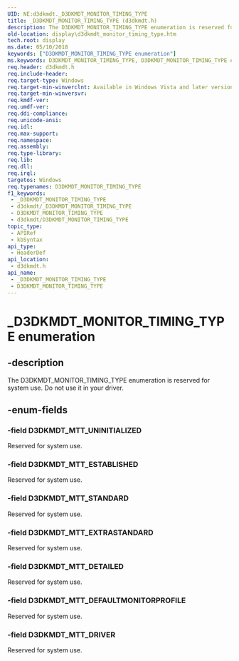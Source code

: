 ```yaml
---
UID: NE:d3dkmdt._D3DKMDT_MONITOR_TIMING_TYPE
title: _D3DKMDT_MONITOR_TIMING_TYPE (d3dkmdt.h)
description: The D3DKMDT_MONITOR_TIMING_TYPE enumeration is reserved for system use. Do not use it in your driver.
old-location: display\d3dkmdt_monitor_timing_type.htm
tech.root: display
ms.date: 05/10/2018
keywords: ["D3DKMDT_MONITOR_TIMING_TYPE enumeration"]
ms.keywords: D3DKMDT_MONITOR_TIMING_TYPE, D3DKMDT_MONITOR_TIMING_TYPE enumeration [Display Devices], D3DKMDT_MTT_DEFAULTMONITORPROFILE, D3DKMDT_MTT_DETAILED, D3DKMDT_MTT_DRIVER, D3DKMDT_MTT_ESTABLISHED, D3DKMDT_MTT_EXTRASTANDARD, D3DKMDT_MTT_STANDARD, D3DKMDT_MTT_UNINITIALIZED, DmEnums_dd8c4653-6af5-420c-a74e-3b0d2201e84a.xml, _D3DKMDT_MONITOR_TIMING_TYPE, d3dkmdt/D3DKMDT_MONITOR_TIMING_TYPE, d3dkmdt/D3DKMDT_MTT_DEFAULTMONITORPROFILE, d3dkmdt/D3DKMDT_MTT_DETAILED, d3dkmdt/D3DKMDT_MTT_DRIVER, d3dkmdt/D3DKMDT_MTT_ESTABLISHED, d3dkmdt/D3DKMDT_MTT_EXTRASTANDARD, d3dkmdt/D3DKMDT_MTT_STANDARD, d3dkmdt/D3DKMDT_MTT_UNINITIALIZED, display.d3dkmdt_monitor_timing_type
req.header: d3dkmdt.h
req.include-header: 
req.target-type: Windows
req.target-min-winverclnt: Available in Windows Vista and later versions of the Windows operating systems.
req.target-min-winversvr: 
req.kmdf-ver: 
req.umdf-ver: 
req.ddi-compliance: 
req.unicode-ansi: 
req.idl: 
req.max-support: 
req.namespace: 
req.assembly: 
req.type-library: 
req.lib: 
req.dll: 
req.irql: 
targetos: Windows
req.typenames: D3DKMDT_MONITOR_TIMING_TYPE
f1_keywords:
 - _D3DKMDT_MONITOR_TIMING_TYPE
 - d3dkmdt/_D3DKMDT_MONITOR_TIMING_TYPE
 - D3DKMDT_MONITOR_TIMING_TYPE
 - d3dkmdt/D3DKMDT_MONITOR_TIMING_TYPE
topic_type:
 - APIRef
 - kbSyntax
api_type:
 - HeaderDef
api_location:
 - d3dkmdt.h
api_name:
 - _D3DKMDT_MONITOR_TIMING_TYPE
 - D3DKMDT_MONITOR_TIMING_TYPE
---
```


# _D3DKMDT_MONITOR_TIMING_TYPE enumeration


## -description

The D3DKMDT_MONITOR_TIMING_TYPE enumeration is reserved for system use. Do not use it in your driver.

## -enum-fields

### -field D3DKMDT_MTT_UNINITIALIZED

Reserved for system use.

### -field D3DKMDT_MTT_ESTABLISHED

Reserved for system use.

### -field D3DKMDT_MTT_STANDARD

Reserved for system use.

### -field D3DKMDT_MTT_EXTRASTANDARD

Reserved for system use.

### -field D3DKMDT_MTT_DETAILED

Reserved for system use.

### -field D3DKMDT_MTT_DEFAULTMONITORPROFILE

Reserved for system use.

### -field D3DKMDT_MTT_DRIVER

Reserved for system use.

